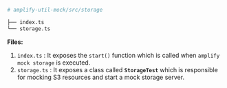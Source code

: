 ```bash {2}
# amplify-util-mock/src/storage

├── index.ts
└── storage.ts
```

**Files:**

1. `index.ts` : It exposes the `start()` function which is called when `amplify mock storage` is executed.
2. `storage.ts` : It exposes a class called **`StorageTest`** which is responsible for mocking S3 resources and start a mock storage server.
